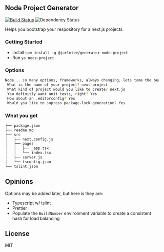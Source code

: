 ## Node Project Generator
[![Build Status](https://travis-ci.org/Jarlotee/generator-node-project.svg?branch=master)](https://travis-ci.org/Jarlotee/generator-node-project)
![Dependency Status](https://david-dm.org/Jarlotee/generator-node-project.svg)

Helps you bootstrap your respository for a next.js projects.

### Getting Started

* Install `npm install -g @jarlotee/generator-node-project`
* Run `yo node-project`

### Options
```bash
Node... so many options, frameworks, always changing, lets tame the beast...
 What is the name of your project? next-project
 What kind of project would you like to create? next.js
 You definitly want unit tests, right? Yes
 How about an .editorconfig? Yes
 Would you like to supress package-lock generation? Yes
```

### What you get

```bash
├── package.json
├── readme.md
├── src
│   ├── next.config.js
│   ├── pages
│   │   ├── _app.tsx
│   │   └── index.tsx
│   ├── server.js
│   └── tsconfig.json
└── tslint.json
```

## Opinions

Options may be added later, but here is they are:

* Typescript w/ tslint
* Prettier
* Populate the `BuildNumber` environment variable to create a consistent hash for load balancing

## License
MIT
